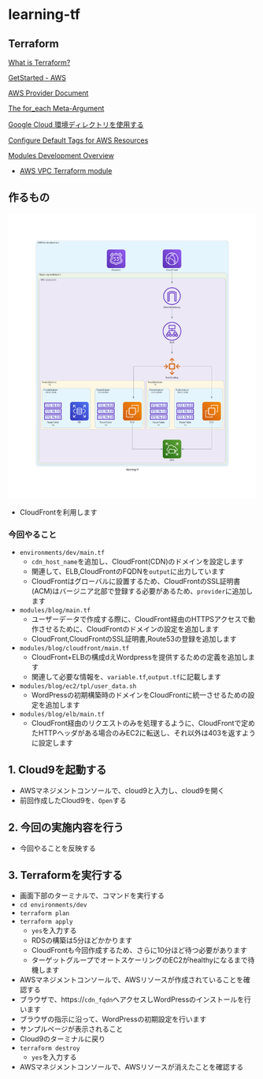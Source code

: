 # learning-tf

## Terraform
[What is Terraform?](https://developer.hashicorp.com/terraform/intro)

[GetStarted - AWS](https://developer.hashicorp.com/terraform/tutorials/aws-get-started)

[AWS Provider Document](https://registry.terraform.io/providers/hashicorp/aws/latest/docs)

[The for_each Meta-Argument](https://developer.hashicorp.com/terraform/language/meta-arguments/for_each)

[Google Cloud 環境ディレクトリを使用する](https://cloud.google.com/docs/terraform/best-practices-for-terraform#environment-directories)

[Configure Default Tags for AWS Resources](https://developer.hashicorp.com/terraform/tutorials/aws/aws-default-tags)

[Modules Development Overview](https://developer.hashicorp.com/terraform/language/modules/develop)

- [AWS VPC Terraform module](https://registry.terraform.io/modules/terraform-aws-modules/vpc/aws/latest)

## 作るもの
![image](/img/learning-tf.png)
- CloudFrontを利用します

### 今回やること
- `environments/dev/main.tf`
  - `cdn_host_name`を追加し、CloudFront(CDN)のドメインを設定します
  - 関連して、ELB,CloudFrontのFQDNを`output`に出力しています
  - CloudFrontはグローバルに設置するため、CloudFrontのSSL証明書(ACM)はバージニア北部で登録する必要があるため、`provider`に追加します
- `modules/blog/main.tf`
  - ユーザーデータで作成する際に、CloudFront経由のHTTPSアクセスで動作させるために、CloudFrontのドメインの設定を追加します
  - CloudFront,CloudFrontのSSL証明書,Route53の登録を追加します
- `modules/blog/cloudfront/main.tf`
  - CloudFront+ELBの構成dえWordpressを提供するための定義を追加します
  - 関連して必要な情報を、`variable.tf`,`output.tf`に記載します
- `modules/blog/ec2/tpl/user_data.sh`
  - WordPressの初期構築時のドメインをCloudFrontに統一させるための設定を追加します
- `modules/blog/elb/main.tf`
  - CloudFront経由のリクエストのみを処理するように、CloudFrontで定めたHTTPヘッダがある場合のみEC2に転送し、それ以外は403を返すように設定します

## 1. Cloud9を起動する
- AWSマネジメントコンソールで、cloud9と入力し、cloud9を開く
- 前回作成したCloud9を、`Open`する

## 2. 今回の実施内容を行う
- 今回やることを反映する

## 3. Terraformを実行する
- 画面下部のターミナルで、コマンドを実行する
- `cd environments/dev`
- `terraform plan`
- `terraform apply`
  - `yes`を入力する
  - RDSの構築は5分ほどかかります
  - CloudFrontも今回作成するため、さらに10分ほど待つ必要があります
  - ターゲットグループでオートスケーリングのEC2がhealthyになるまで待機します
- AWSマネジメントコンソールで、AWSリソースが作成されていることを確認する
- ブラウザで、https://`cdn_fqdn`へアクセスしWordPressのインストールを行います
- ブラウザの指示に沿って、WordPressの初期設定を行います
- サンプルページが表示されること
- Cloud9のターミナルに戻り
- `terraform destroy`
  - `yes`を入力する
- AWSマネジメントコンソールで、AWSリソースが消えたことを確認する

